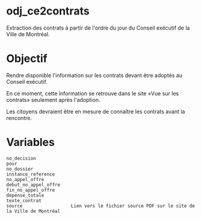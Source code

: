 # odj_ce2contrats
Extraction des contrats à partir de l'ordre du jour du Conseil exécutif de la Ville de Montréal.

# Objectif
Rendre disponible l'information sur les contrats devant être adoptés au Conseil exécutif.

En ce moment, cette information se retrouve dans le site «Vue sur les contrats» seulement après l'adoption.

Les citoyens devraient être en mesure de connaître les contrats avant la rencontre.

# Variables
    no_decision
    pour
    no_dossier
    instance_reference
    no_appel_offre
    debut_no_appel_offre
    fin_no_appel_offre
    depense_totale
    texte_contrat
    source                  Lien vers le fichier source PDF sur le site de la Ville de Montréal
